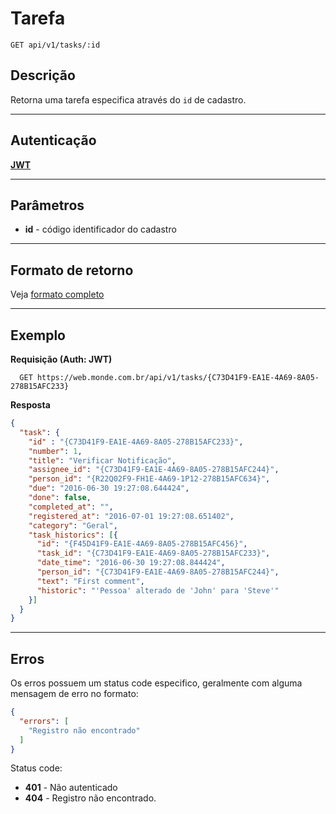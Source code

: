 # Tarefa

    GET api/v1/tasks/:id

## Descrição
Retorna uma tarefa especifica através do `id` de cadastro.

***

## Autenticação
**[JWT](../authentication/POST_auth_token.md)**

***

## Parâmetros

  - **id** - código identificador do cadastro

***

## Formato de retorno

  Veja [formato completo](v1/full_format.md#tarefas)

***

## Exemplo

  **Requisição (Auth: JWT)**

      GET https://web.monde.com.br/api/v1/tasks/{C73D41F9-EA1E-4A69-8A05-278B15AFC233}

  **Resposta**
  ``` json
  {
    "task": {
      "id" : "{C73D41F9-EA1E-4A69-8A05-278B15AFC233}",
      "number": 1,
      "title": "Verificar Notificação",
      "assignee_id": "{C73D41F9-EA1E-4A69-8A05-278B15AFC244}",
      "person_id": "{R22Q02F9-FH1E-4A69-1P12-278B15AFC634}",
      "due": "2016-06-30 19:27:08.644424",
      "done": false,
      "completed_at": "",
      "registered_at": "2016-07-01 19:27:08.651402",
      "category": "Geral",
      "task_historics": [{
        "id": "{F45D41F9-EA1E-4A69-8A05-278B15AFC456}",
        "task_id": "{C73D41F9-EA1E-4A69-8A05-278B15AFC233}",
        "date_time": "2016-06-30 19:27:08.844424",
        "person_id": "{C73D41F9-EA1E-4A69-8A05-278B15AFC244}",
        "text": "First comment",
        "historic": "'Pessoa' alterado de 'John' para 'Steve'"
      }]
    }
  }
  ```

***

## Erros
  Os erros possuem um status code especifico, geralmente com alguma mensagem de erro no formato:
  ``` json
  {
    "errors": [
      "Registro não encontrado"
    ]
  }
  ```

  Status code:
  - **401** - Não autenticado
  - **404** - Registro não encontrado.
